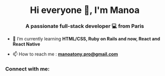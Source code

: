 <h1 align="center">Hi everyone 👋, I'm Manoa</h1>
<h3 align="center">A passionate full-stack developer 💻 from Paris</h3>

- 🌱 I’m currently learning **HTML/CSS, Ruby on Rails and now, React and React Native**

- 📫 How to reach me : **manoatony.pro@gmail.com**

<h3 align="left">Connect with me:</h3>
<p align="left">
</p>

